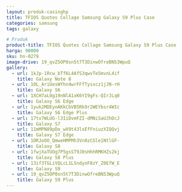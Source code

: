 ```yaml
---
layout: produk-casinghp
title: TFIOS Quotes Collage Samsung Galaxy S9 Plus Case
categories: samsung
tags: galaxy

# Produk
product-title: TFIOS Quotes Collage Samsung Galaxy S9 Plus Case
harga: 90000
sku: hn-0279
image-drive: 19_qvZ5OP0sn5t7T3DinwOfreBN53WpuQ
gallery:
  - url: 1kJp-1Rcw_bTf6L4AfS3qwvTe5mvnL4if
    title: Galaxy Note 8
  - url: 1OL_AriUesWYhn4wrFFfTysxcz1jJN-rH
    title: Galaxy S6
  - url: 1XCH7aL0g19nNlA1xK6YI9gFs-QIrJLq0
    title: Galaxy S6 Edge
  - url: 1yuk2MDEynAKkCbVB5Rk9r2WEYbsr4WIc
    title: Galaxy S6 Edge Plus
  - url: 17tx7WLUG-l3IiDvmFZI-dMNiSaUJhDcJ
    title: Galaxy S7
  - url: 11mMPN89pDo_wX9t43lxEfFniuzXIQQvj
    title: Galaxy S7 Edge
  - url: 1ORJoOO_QmweHMPMh3Vn0zCGle1NtlGF-
    title: Galaxy S8
  - url: 1fwjXaTUOg7P5gsST9J0sHhhRMKHZs2kj
    title: Galaxy S8 Plus
  - url: 13if3TGLiVQLcL1LSndynF8zY_Z0EfW_E
    title: Galaxy S9
  - url: 19_qvZ5OP0sn5t7T3DinwOfreBN53WpuQ
    title: Galaxy S9 Plus
---
```

